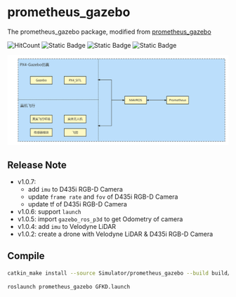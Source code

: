 # prometheus_gazebo

The prometheus_gazebo package, modified from [prometheus_gazebo](https://github.com/amov-lab/Prometheus/tree/v1.1/Simulator/gazebo_simulator)

![HitCount](https://img.shields.io/endpoint?url=https%3A%2F%2Fhits.dwyl.com%2FHuaYuXiao%2Fprometheus_gazebo.json%3Fcolor%3Dpink)
![Static Badge](https://img.shields.io/badge/ROS-noetic-22314E?logo=ros)
![Static Badge](https://img.shields.io/badge/C%2B%2B-14-00599C?logo=cplusplus)
![Static Badge](https://img.shields.io/badge/Ubuntu-20.04.6-E95420?logo=ubuntu)

![1652374810652053942665216.png](img/1652374810652053942665216.png)


## Release Note

- v1.0.7: 
  - add `imu` to D435i RGB-D Camera
  - update `frame rate` and `fov` of D435i RGB-D Camera
  - update tf of D435i RGB-D Camera
- v1.0.6: support `launch`
- v1.0.5: import `gazebo_ros_p3d` to get Odometry of camera
- v1.0.4: add `imu` to Velodyne LiDAR
- v1.0.2: create a drone with Velodyne LiDAR & D435i RGB-D Camera


## Compile

```bash
catkin_make install --source Simulator/prometheus_gazebo --build build/prometheus_gazebo
```

```bash
roslaunch prometheus_gazebo GFKD.launch
```
